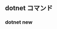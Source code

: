 ## dotnet コマンド

### dotnet new <template>
* console `コンソール アプリケーション`



## 実行の仕方
(例)コンソールアプリケーションの場合。
* dotnet new console
* dotnet run